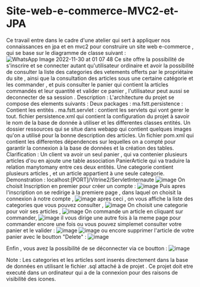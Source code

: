 # Site-web-e-commerce-MVC2-et-JPA
Ce travail entre dans le cadre d'une atelier qui sert à appliquer nos connaissances en jpa et en mvc2 pour construire un site web e-commerce , qui se base sur le diagramme de classe suivant :
![WhatsApp Image 2022-11-30 at 01 07 48](https://user-images.githubusercontent.com/85033376/204676363-75a35b9c-5fb9-4553-8e4e-0362b1aba201.jpeg)
Ce site offre la possibilité de s'inscrire et se connecter autant qu'utilisateur ordinaire et avoir la possibilité de consulter la liste des categories des vetements offerts par le propriétaire du site , ainsi que la consultation des articles sous une certaine catégorie et les commander , et puis consulter le panier qui contient la articles commandés et leur quantité et valider ce panier , l'utilisateur peut aussi se deconnecter de sa session .
Description :
L'architecture du projet se compose des elements suivants :
Deux packages : 
ma.fstt.persistence : Contient les entités .
ma.fstt.servlet : contient les servlets qui vont gerer le tout.
fichier persistence.xml qui contient la configuration du projet à savoir le nom de la base de donnée à utiliser et les differentes classes entités.
Un dossier ressources qui se situe dans webapp qui contient quelques images qu'on a utilisé pour la bonne description des articles.
Un fichier pom.xml qui contient les differentes dépendences sur lequelles on a compté pour garantir la connexion à la base de données et la création des tables.
Clarification :
Un client va avoir un seul panier , qui va contenier plusieurs articles d'ou en ajoute une table association PanierArticle qui va traduire la relation manytomany entre ces deux entités.
Une categorie contient plusieurs articles , et un article appartient à une seule categorie.
Demonstration :
localhost:[PORT]/Vitrine2/ServletInternaute
![image](https://user-images.githubusercontent.com/85033376/204678365-017b042b-24ac-4f5f-bc17-3de689bb898d.png)
On choisit Inscription en premier pour créer un compte : 
![image](https://user-images.githubusercontent.com/85033376/204678459-9298e162-2c05-45b0-ad3d-ffd23acae92c.png)
Puis apres l'inscription on se redirige à la premiere page , dans laquel on choisit la connexion à notre compte ,
![image](https://user-images.githubusercontent.com/85033376/204678580-f6362c94-a3bb-49a3-af82-e63cd91b2024.png)
apres ceci , on vous affiche la liste des categories que vous pouvez consulter ,
![image](https://user-images.githubusercontent.com/85033376/204678702-71886763-4b3f-41f5-918d-4e20c58f2f13.png)
On choisit une categorie pour voir ses articles ,
![image](https://user-images.githubusercontent.com/85033376/204678778-03c8c15d-5114-4b18-bbc5-d2ba6552dfd4.png)
On commande un article en cliquant sur commander,
![image](https://user-images.githubusercontent.com/85033376/204678841-e7e99d10-07e2-4d25-8730-5f64be4cc061.png)
il vous dirige une autre fois à la meme page pour commander encore une fois ou vous pouvez simplemet consulter votre panier et le valider :
![image](https://user-images.githubusercontent.com/85033376/204678919-94a28ab1-fa98-412e-83e4-a3850fd8df92.png)
![image](https://user-images.githubusercontent.com/85033376/204678939-9b96a1b1-dc61-4cc3-9e74-3ae4c7b89c96.png)
ou encore supprimer l'article de votre panier avec le boutton "Delete" :
![image](https://user-images.githubusercontent.com/85033376/204679277-0ee37a0f-90ed-408e-8192-e7bc775c2260.png)

Enfin , vous avez la possibilité de se déconnecter via ce boutton :
![image](https://user-images.githubusercontent.com/85033376/204679047-afd60bde-fb08-4b4f-8e49-49081164cb00.png)


Note :
Les categories et les articles sont inserés directement dans la base de données en utilisant le fichier .sql attaché à de projet .
Ce projet doit etre executé dans un ordinateur qui a de la connexion pour des raisons de visibilité des icones.
